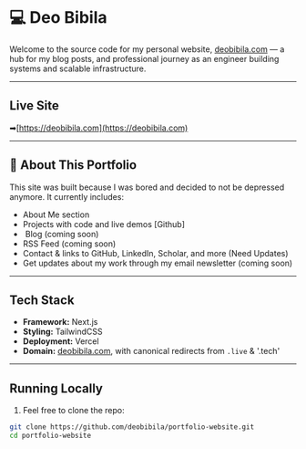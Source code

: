 # 💻 Deo Bibila

Welcome to the source code for my personal website, [deobibila.com](https://deobibila.com) — a hub for my blog posts, and professional journey as an engineer building systems and scalable infrastructure.

---

## Live Site

➡[https://deobibila.com](https://deobibila.com)

---

## 🧠 About This Portfolio

This site was built because I was bored and decided to not be depressed anymore. It currently includes:

-  About Me section
-  Projects with code and live demos [Github]
- ️ Blog (coming soon)
-  RSS Feed (coming soon)
-  Contact & links to GitHub, LinkedIn, Scholar, and more (Need Updates)
-  Get updates about my work through my email newsletter (coming soon)

---

##  Tech Stack

- **Framework:** Next.js
- **Styling:** TailwindCSS
- **Deployment:** Vercel
- **Domain:** [deobibila.com](https://deobibila.com), with canonical redirects from `.live` & '.tech'

---

##  Running Locally

1. Feel free to clone the repo:

```bash
git clone https://github.com/deobibila/portfolio-website.git
cd portfolio-website





